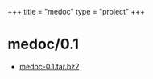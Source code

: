 +++
title = "medoc"
type = "project"
+++

# medoc/0.1
* [medoc-0.1.tar.bz2](/medoc/medoc/0.1/medoc-0.1.tar.bz2)